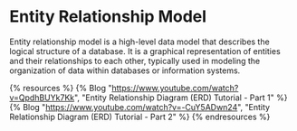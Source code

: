 # Entity Relationship Model

Entity relationship model is a high-level data model that describes the logical structure of a database. It is a graphical representation of entities and their relationships to each other, typically used in modeling the organization of data within databases or information systems.

{% resources %}
  {% Blog "https://www.youtube.com/watch?v=QpdhBUYk7Kk", "Entity Relationship Diagram (ERD) Tutorial - Part 1" %}
  {% Blog "https://www.youtube.com/watch?v=-CuY5ADwn24", "Entity Relationship Diagram (ERD) Tutorial - Part 2" %}
{% endresources %}
